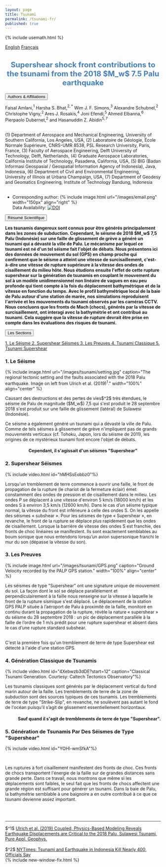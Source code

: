 ```yaml
---
layout: page
title: Tsunami
permalink: /tsunami-fr/
published: true
---
```

{% include usemath.html %}

<div class="pagewidth">
<div id="sectionbtnlst">
<!--    <a href="https://harshasbhat.github.io/files/AmlaniBhatSimons2020a.pdf">PDF</a> -->
   <a href="{{site.baseurl}}/tsunami-en/">English</a>
   <a href="{{site.baseurl}}/tsunami-fr/">Français</a>
</div>

<h2 align="center" style="color:#4181BD; font-size:18pt">Supershear shock front contributions to the tsunami from the 2018 $M_w$ 7.5 Palu earthquake</h2>	

<button class="accordion">Authors & Affiliations</button>
<div class="panel">
<div class="columntxtauthors">

Faisal Amlani,$^{1}$ Harsha S. Bhat,$^{2,*}$ Wim J. F. Simons,$^{3}$ Alexandre Schubnel,$^{2}$ Christophe Vigny,$^{2}$ Ares J. Rosakis,$^{4}$ Joni Efendi,$^5$ Ahmed Elbanna,$^6$ Pierpaolo Dubernet,$^{2}$ and Hasanuddin Z. Abidin$^{5,7}$ <br><br>

(1) Department of Aerospace and Mechanical Engineering, University of Southern California, Los Angeles, USA, 
(2) Laboratoire de Géologie, École Normale Supérieure, CNRS-UMR 8538, PSL Research University, Paris, France, 
(3) Faculty of Aerospace Engineering, Delft University of Technology, Delft, Netherlands, 
(4) Graduate Aerospace Laboratories, California Institute of Technology, Pasadena, California, USA, 
(5) BIG (Badan Informasi Geospasial / Geospatial Information Agency of Indonesia), Java, Indonesia, 
(6) Department of Civil and Environmental Engineering, University of Illinois at Urbana Champaign, USA, 
(7) Department of Geodesy and Geomatics Engineering, Institute of Technology Bandung, Indonesia<br> <br>
* Corresponding author: 
{% include image.html url="/images/email.png" width="150px" align="right" %}<br>
Data Availability: <a href="https://doi.org/10.5281/zenodo.4066297"><img src="https://zenodo.org/badge/DOI/10.5281/zenodo.4066297.svg" alt="DOI"></a>
</div>
</div>

<button class="accordion">Résumé Scientifque</button>
<div class="panel">
<p><b>Les tsunamis dangereux sont connus pour être générés principalement dans les zones de subduction. Cependant, le séisme de 2018 $M_w$ 7,5 Palu (Indonésie) sur une faille de glissement de grève a généré un tsunami qui a dévasté la ville de Palu. Le mécanisme par lequel ce tsunami est né d'un tel séisme fait l'objet de débats. Nous présentons ici des données de mouvement du sol (GPS) en champ proche qui confirment que le séisme a atteint une vitesse de surcisaillement, c'est-à-dire une vitesse de rupture supérieure à la vitesse des ondes de cisaillement du milieu hôte. Nous étudions ensuite l'effet de cette rupture supershear sur la génération de tsunamis en couplant le mouvement du sol à un modèle unidimensionnel non linéaire de vagues en eau peu profonde qui tient compte à la fois du déplacement bathymétrique et de la vitesse en fonction du temps. Avec le profil bathymétrique local de la baie de Palu autour d'une station de marée, nos simulations reproduisent l'arrivée et les mouvements du tsunami observés par les caméras CCTV. Nous concluons que les fronts de Mach (chocs), générés par la vitesse de surcisaillement, ont interagi avec la bathymétrie et ont contribué au tsunami. Cela suggère que la vitesse de rupture devrait être prise en compte dans les évaluations des risques de tsunami.</b></p>
</div>


<button class="accordion">Les Sections</button>
<div class="panel">
	<div id="sectionbtnlst">
	   <a href="#one"> 1. Le Séisme </a>
	   <a href="#two"> 2. Supershear Séismes </a>
	   <a href="#three"> 3. Les Preuves </a>
	   <a href="#four"> 4. Tsunami Classique </a>
	   <a href="#five"> 5. Tsunami Supershear </a>
	</div>
</div>

<h3 align="left" id="one">1. Le Séisme</h3>

{% include image.html url="/images/tsunami/setting.jpg" 
caption="The regional tectonic setting and the faults associated with 
the 2018 Palu earthquake. Image on left from Ulrich et al. (2019)$^1$." width="100%" align="center" %}

<p>Causant des destructions et des pertes de vies$^2$ très étendues, le séisme de Palu de magnitude ($M_w$) 7,5 qui s'est produit le 28 septembre 2018 s'est produit sur une faille de glissement (latéral) de Sulawesi (Indonésie). 

Ce séisme a également généré un tsunami qui a dévasté la ville de Palu. Comme de tels séismes à glissement de grève n'impliquent pas de grands mouvements verticaux (cf. Tohoku, Japon, lors du séisme de 2011), les origines de ce mystérieux tsunami font encore l'objet de débats.</p>  

<h4 align="center">Cependant, il s'agissait d'un séismes "Supershear"</h4>    

<div class=ellipsis></div>

<h3 align="left" id="two">2. Supershear Séismes</h3>

{% include video.html id="hMHSsEobbz0"%}    


<p>Lorsqu'un tremblement de terre commence à ouvrir une faille, le
front de propagation de la rupture (le chariot de la fermeture
éclair) émet constamment des ondes de pression et de cisaillement
dans le milieu. Les ondes P se déplacent à une vitesse d'environ 5
km/s (18000 km/h) et les ondes S à environ 3,5 km/s (12600 km/h).
Dans le cas d’un séisme typique normal, la vitesse du front est
inférieure à celle des ondes S. On les appelle des séismes «
subshear ». Pour les séismes de type « Supershear », en revanche,
le front de la rupture se déplace plus rapidement que les ondes de
cisaillement. Lorsque la barrière de vitesse des ondes S est
franchie, des fronts de choc linéaires se manifestent. Ils sont
exactement semblables au boum sonique que nous entendons lorsqu’un
avion supersonique franchi le mur du son (dépasse la vitesse du
son).</p>

<div class=ellipsis></div>

<h3 align="left" id="three">3. Les Preuves</h3>

{% include image.html url="/images/tsunami/GPS.png" 
caption="Ground Velocity recorded by the PALP GPS station." width="100%" align="center" %}

<p>Les séismes de type "Supershear" ont une signature unique de
mouvement du sol. La façon dont le sol se déplace parallèlement et
perpendiculairement à la faille nous renseigne sur la vitesse à
laquelle le front de la rupture sismique s'est déplacé. Le
déplacement de la station GPS PALP située à l’aéroport de Palu à
proximité de la faille, monitoré en continu durant la propagation
de la rupture, révèle la nature « supershear » du séisme du 28
septembre 2018 : un pic de déplacement parallèle à la faille de
l’ordre de 1 m/s prédit pour une rupture supershear et absent dans
le cas d’une rupture standard subshear. <br><br>

C'est  la première fois qu'un tremblement de terre de type Supershear
est détecté à l'aide d'une station GPS.</p>

<div class=ellipsis></div>

<h3 align="left"  id="four">4. Génération Classique de Tsunamis</h3>

{% include video.html id="4Xebwzb3dDE?start=12" caption="Classical Tsunami Generation. Courtesy: Caltech Tectonics Observatory"%}


<p>Les tsunamis classiques sont générés par le déplacement vertical
du fond marin autour de la faille. Les tremblements de terre de la
zone de subduction sont des sources typiques de ces tsunamis. Les
tremblements de terre de type "Strike-Slip", en revanche, ne
soulèvent pas autant le fond de l'océan puisqu’il s’agit de
glissement essentiellement horizontaux.</p>

<h4 align="right">Sauf quand il s'agit de tremblements de terre de type "Supershear".</h4>    

<div class=ellipsis></div>

<h3 align="left"  id="five">5. Génération de Tsunamis Par Des Séismes de Type "Supershear"</h3>

{% include video.html id="YOHl-wmSfkA"%}

<br>

<p>Les ruptures à fort cisaillement manifestent des fronts de choc. Ces fronts de chocs transportent
l'énergie de la faille sur de grandes distances sans grande perte. Dans ce
travail, nous montrons que même si les déplacements sont faibles, le seul
fait que les fronts de chocs affectent une grande région est suffisant pour
générer un tsunami. Dans la baie de Palu, la bathymétrie semblable à une baignoire a en outre
contribué à ce que ce tsunami devienne assez important.</p>

<br><br>
<hr>
<div class="columntxtauthors">
<!-- $^*$ <a href="https://harshasbhat.github.io/files/AmlaniBhatSimons2020a.pdf"> F. Amlani, H. S. Bhat, W. J. F. Simons, A. Schubnel, C. Vigny, A. J. Rosakis, J. Efendi, A. Elbanna & H. Z. Abidin, accepted in principle Nature Geoscience, arXiv:1910.14547v3[physics.geo-ph] (2020)</a> <br><br> -->
$^1$ <a href="https://doi.org/10.1007/s00024-019-02290-5">Ulrich et al. (2019) Coupled, Physics-Based Modeling Reveals Earthquake Displacements are Critical to the 2018 Palu, Sulawesi Tsunami, Pure Appl. Geophys. </a><br><br>
$^2$ <a href="https://www.nytimes.com/2018/09/28/world/asia/tsunami-palu-indonesia-earthquake.html">NYTimes: Tsunami and Earthquake in Indonesia Kill Nearly 400, Officials Say</a>
</div>
{% include new-window-fix.html %}
</div>



